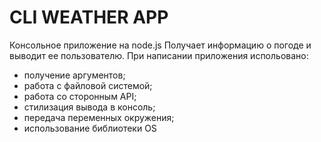 # CLI WEATHER APP
Консольное приложение на node.js
Получает информацию о погоде и выводит ее пользователю.
При написании приложения испольовано:
- получение аргументов;
- работа с файловой системой;
- работа со сторонным API;
- стилизация вывода в консоль;
- передача переменных окружения;
- использование библиотеки OS